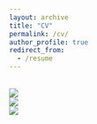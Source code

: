 ```yaml
---
layout: archive
title: "CV"
permalink: /cv/
author_profile: true
redirect_from:
  - /resume
---
```



<br/><img src='/images/CV_Page_1.png'>
<br/><img src='/images/CV_Page_2.png'>
<br/><img src='/images/CV_Page_3.png'>
